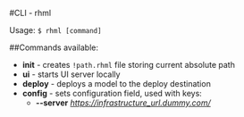 #CLI - rhml

Usage:
`$ rhml [command]`

##Commands available:

+ **init** - creates `!path.rhml` file storing current absolute path
+ **ui** - starts UI server locally
+ **deploy** - deploys a model to the deploy destination
+ **config** - sets configuration field, used with keys:
    - **--server** *https://infrastructure_url.dummy.com/* 